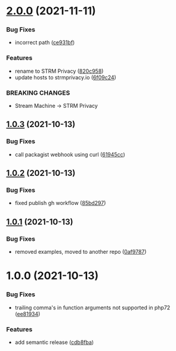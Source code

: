 # [2.0.0](https://github.com/streammachineio/php-driver/compare/v1.0.3...v2.0.0) (2021-11-11)


### Bug Fixes

* incorrect path ([ce931bf](https://github.com/streammachineio/php-driver/commit/ce931bf8fa1679859e4604999c7dda41a6708fde))


### Features

* rename to STRM Privacy ([820c958](https://github.com/streammachineio/php-driver/commit/820c95852c42ae4a52018d86794ee4d86f72522c))
* update hosts to strmprivacy.io ([6f09c24](https://github.com/streammachineio/php-driver/commit/6f09c24f012d40e2b358d3f1efde1f255abe28d1))


### BREAKING CHANGES

* Stream Machine -> STRM Privacy

## [1.0.3](https://github.com/strmprivacy/php-driver/compare/v1.0.2...v1.0.3) (2021-10-13)


### Bug Fixes

* call packagist webhook using curl ([61945cc](https://github.com/strmprivacy/php-driver/commit/61945cc532d46180e0c476434767f80d498ddb0d))

## [1.0.2](https://github.com/strmprivacy/php-driver/compare/v1.0.1...v1.0.2) (2021-10-13)


### Bug Fixes

* fixed publish gh workflow ([85bd297](https://github.com/strmprivacy/php-driver/commit/85bd297d2c8b3878ca70a33378054f10fec390c6))

## [1.0.1](https://github.com/strmprivacy/php-driver/compare/v1.0.0...v1.0.1) (2021-10-13)


### Bug Fixes

* removed examples, moved to another repo ([0af9787](https://github.com/strmprivacy/php-driver/commit/0af9787b5b75b25cef08b4acbb3083ea895e49ec))

# 1.0.0 (2021-10-13)


### Bug Fixes

* trailing comma's in function arguments not supported in php72 ([ee81934](https://github.com/strmprivacy/php-driver/commit/ee819344f73180c91a4b964abc4cb3b5f7b56e9a))


### Features

* add semantic release ([cdb8fba](https://github.com/strmprivacy/php-driver/commit/cdb8fba60abc1b37605e724fefbf045f91dd8e87))
